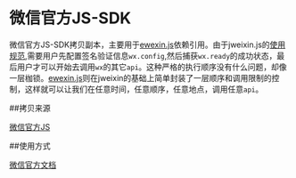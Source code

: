 # 微信官方JS-SDK

微信官方JS-SDK拷贝副本，主要用于[ewexin.js](https://github.com/EthanZhong/eweixin)依赖引用。由于jweixin.js的[使用规范](http://mp.weixin.qq.com/wiki/7/aaa137b55fb2e0456bf8dd9148dd613f.html),需要用户先配置签名验证信息`wx.config`,然后捕获`wx.ready`的成功状态，最后用户才可以开始去调用`wx`的其它`api`。这种严格的执行顺序没有什么问题，却像一层枷锁。[ewexin.js](https://github.com/EthanZhong/eweixin)则在jweixin的基础上简单封装了一层顺序和调用限制的控制，这样就可以让我们在任意时间，任意顺序，任意地点，调用任意`api`。

##拷贝来源

[微信官方JS](https://res.wx.qq.com/open/js/jweixin-1.0.0.js)

##使用方式

[微信官方文档](http://mp.weixin.qq.com/wiki/7/aaa137b55fb2e0456bf8dd9148dd613f.html)
